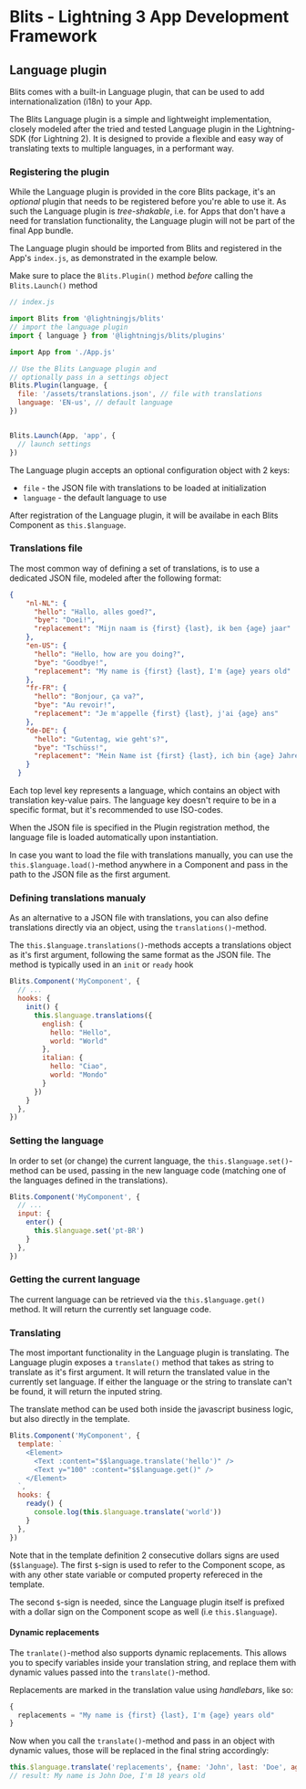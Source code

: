 # Blits - Lightning 3 App Development Framework

## Language plugin

Blits comes with a built-in Language plugin, that can be used to add internationalization (i18n) to your App.

The Blits Language plugin is a simple and lightweight implementation, closely modeled after the tried and tested Language plugin in the Lightning-SDK (for Lightning 2). It is designed to provide a flexible and easy way of translating texts to multiple languages, in a performant way.

### Registering the plugin

While the Language plugin is provided in the core Blits package, it's an _optional_ plugin that needs to be registered before you're able to use it. As such the Language plugin is _tree-shakable_, i.e. for Apps that don't have a need for translation functionality, the Language plugin will not be part of the final App bundle.

The Language plugin should be imported from Blits and registered in the App's `index.js`, as demonstrated in the example below.

Make sure to place the `Blits.Plugin()` method _before_ calling the `Blits.Launch()` method

```js
// index.js

import Blits from '@lightningjs/blits'
// import the language plugin
import { language } from '@lightningjs/blits/plugins'

import App from './App.js'

// Use the Blits Language plugin and
// optionally pass in a settings object
Blits.Plugin(language, {
  file: '/assets/translations.json', // file with translations
  language: 'EN-us', // default language
})


Blits.Launch(App, 'app', {
  // launch settings
})
```

The Language plugin accepts an optional configuration object with 2 keys:

- `file` - the JSON file with translations to be loaded at initialization
- `language` - the default language to use

After registration of the Language plugin, it will be availabe in each Blits Component as `this.$language`.

### Translations file

The most common way of defining a set of translations, is to use a dedicated JSON file, modeled after
the following format:

```json
{
    "nl-NL": {
      "hello": "Hallo, alles goed?",
      "bye": "Doei!",
      "replacement": "Mijn naam is {first} {last}, ik ben {age} jaar"
    },
    "en-US": {
      "hello": "Hello, how are you doing?",
      "bye": "Goodbye!",
      "replacement": "My name is {first} {last}, I'm {age} years old"
    },
    "fr-FR": {
      "hello": "Bonjour, ça va?",
      "bye": "Au revoir!",
      "replacement": "Je m'appelle {first} {last}, j'ai {age} ans"
    },
    "de-DE": {
      "hello": "Gutentag, wie geht's?",
      "bye": "Tschüss!",
      "replacement": "Mein Name ist {first} {last}, ich bin {age} Jahre alt"
    }
  }
```

Each top level key represents a language, which contains an object with translation key-value pairs. The language key
doesn't require to be in a specific format, but it's recommended to use ISO-codes.

When the JSON file is specified in the Plugin registration method, the language file is loaded automatically upon instantiation.

In case you want to load the file with translations manually, you can use the `this.$language.load()`-method anywhere in a Component and pass in the path to the JSON file as the first argument.

### Defining translations manualy

As an alternative to a JSON file with translations, you can also define translations directly via an object, using the `translations()`-method.

The `this.$language.translations()`-methods accepts a translations object as it's first argument, following the same format as the JSON file. The method is typically used in an `init` or `ready` hook

```js
Blits.Component('MyComponent', {
  // ...
  hooks: {
    init() {
      this.$language.translations({
        english: {
          hello: "Hello",
          world: "World"
        },
        italian: {
          hello: "Ciao",
          world: "Mondo"
        }
      })
    }
  },
})
```

### Setting the language

In order to set (or change) the current language, the `this.$language.set()`-method can be used, passing in the new language code (matching one of the languages defined in the translations).

```js
Blits.Component('MyComponent', {
  // ...
  input: {
    enter() {
      this.$language.set('pt-BR')
    }
  },
})
```

### Getting the current language

The current language can be retrieved via the `this.$language.get()` method. It will return the currently set language code.

### Translating

The most important functionality in the Language plugin is translating. The Language plugin exposes a `translate()` method that takes as string to translate as it's first argument. It will return the translated value in the currently set language. If either the language or the string to translate can't be found, it will return the inputed string.

The translate method can be used both inside the javascript business logic, but also directly in the template.

```js
Blits.Component('MyComponent', {
  template: `
    <Element>
      <Text :content="$$language.translate('hello')" />
      <Text y="100" :content="$$language.get()" />
    </Element>
  `,
  hooks: {
    ready() {
      console.log(this.$language.translate('world'))
    }
  },
})
```

Note that in the template definition 2 consecutive dollars signs are used (`$$language`). The first `$`-sign is used
to refer to the Component scope, as with any other state variable or computed property refereced in the template.

The second `$`-sign is needed, since the Language plugin itself is prefixed with a dollar sign on the Component scope as well (i.e `this.$language`).


#### Dynamic replacements

The `tranlate()`-method also supports dynamic replacements. This allows you to specify variables inside your translation string, and replace them with dynamic values passed into the `translate()`-method.

Replacements are marked in the translation value using _handlebars_, like so:

```js
{
  replacements = "My name is {first} {last}, I'm {age} years old"
}
```

Now when you call the `translate()`-method and pass in an object with dynamic values, those will be replaced
in the final string accordingly:

```js
this.$language.translate('replacements', {name: 'John', last: 'Doe', age: 18})
// result: My name is John Doe, I'm 18 years old
```
